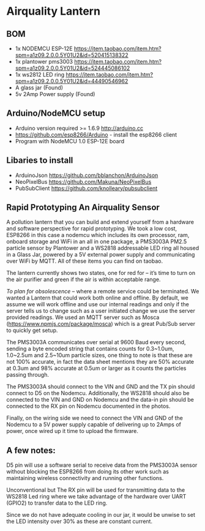 # Airquality Lantern

## BOM
- 1x NODEMCU ESP-12E   https://item.taobao.com/item.htm?spm=a1z09.2.0.0.5Y01U2&id=520415138322
- 1x plantower pms3003 https://item.taobao.com/item.htm?spm=a1z09.2.0.0.5Y01U2&id=524445086102
- 1x ws2812 LED ring   https://item.taobao.com/item.htm?spm=a1z09.2.0.0.5Y01U2&id=44490546962
- A glass jar          (Found)
- 5v 2Amp Power supply (Found)


## Arduino/NodeMCU setup
- Arduino version required >= 1.6.9 http://arduino.cc
- https://github.com/esp8266/Arduino - install the esp8266 client
- Program with NodeMCU 1.0 ESP-12E board

## Libaries to install
- ArduinoJson           https://github.com/bblanchon/ArduinoJson
- NeoPixelBus           https://github.com/Makuna/NeoPixelBus
- PubSubClient          https://github.com/knolleary/pubsubclient

## Rapid Prototyping An Airquality Sensor
A pollution lantern that you can build and extend yourself from a hardware and software perspective for rapid prototyping. We took a low cost, ESP8266 in this case a nodemcu which includes its own processor, ram, onboard storage and WiFi in an all in one package, a PMS3003A PM2.5 particle sensor by Plantower and a WS2818 addressable LED ring all housed in a Glass Jar, powered by a 5V external power supply and communicating over WiFi by MQTT. All of these items you can find on taobao.

The lantern currently shows two states, one for red for – it’s time to turn on the air purifier and green if the air is within acceptable range.

*To plan for obsolescence* – where a remote service could be terminated. We wanted a Lantern that could work both online and offline. By default, we assume we will work offline and use our internal readings and only if the server tells us to change such as a user initiated change we use the server provided readings. We used an MQTT server such as Mosca (https://www.npmjs.com/package/mosca) which is a great Pub/Sub server to quickly get setup.

The PMS3003A communicates over serial at 9600 Baud every second, sending a byte encoded string that contains counts for 0.3~1.0um, 1.0~2.5um and 2.5~10um particle sizes, one thing to note is that these are not 100% accurate, in fact the data sheet mentions they are 50% accurate at 0.3um and 98% accurate at 0.5um or larger as it counts the particles passing through.

The PMS3003A should connect to the VIN and GND and the TX pin should connect to D5 on the Nodemcu. Additionally, the WS2818 should also be connected to the VIN and GND on Nodemcu and the data-in pin should be connected to the RX pin on Nodemcu documented in the photos.

Finally, on the wiring side we need to connect the VIN and GND of the Nodemcu to a 5V power supply capable of delivering up to 2Amps of power, once wired up it time to upload the firmware.

## A few notes: 
D5 pin will use a software serial to receive data from the PMS3003A sensor without blocking the ESP8266 from doing its other work such as maintaining wireless connectivity and running other functions.

Unconventional but The RX pin will be used for transmitting data to the WS2818 Led ring where we take advantage of the hardware over UART (GPIO2) to transfer data to the LED ring.

Since we do not have adequate cooling in our jar, it would be unwise to set the LED intensity over 30% as these are constant current.

